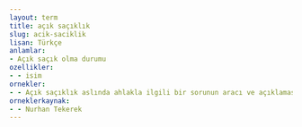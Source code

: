 ```yaml
---
layout: term
title: açık saçıklık
slug: acik-saciklik
lisan: Türkçe
anlamlar:
- Açık saçık olma durumu
ozellikler:
- - isim
ornekler:
- - Açık saçıklık aslında ahlakla ilgili bir sorunun aracı ve açıklaması oluyordu.
orneklerkaynak:
- - Nurhan Tekerek
---
```

